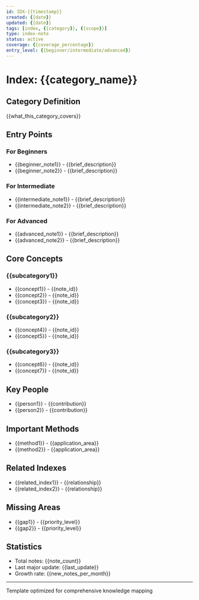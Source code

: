 ```yaml
---
id: IDX-{{timestamp}}
created: {{date}}
updated: {{date}}
tags: [index, {{category}}, {{scope}}]
type: index-note
status: active
coverage: {{coverage_percentage}}
entry_level: {{beginner/intermediate/advanced}}
---
```


# Index: {{category_name}}

## Category Definition
{{what_this_category_covers}}

## Entry Points
### For Beginners
- {{beginner_note1}} - {{brief_description}}
- {{beginner_note2}} - {{brief_description}}

### For Intermediate
- {{intermediate_note1}} - {{brief_description}}
- {{intermediate_note2}} - {{brief_description}}

### For Advanced
- {{advanced_note1}} - {{brief_description}}
- {{advanced_note2}} - {{brief_description}}

## Core Concepts
### {{subcategory1}}
- {{concept1}} - {{note_id}}
- {{concept2}} - {{note_id}}
- {{concept3}} - {{note_id}}

### {{subcategory2}}
- {{concept4}} - {{note_id}}
- {{concept5}} - {{note_id}}

### {{subcategory3}}
- {{concept6}} - {{note_id}}
- {{concept7}} - {{note_id}}

## Key People
- {{person1}} - {{contribution}}
- {{person2}} - {{contribution}}

## Important Methods
- {{method1}} - {{application_area}}
- {{method2}} - {{application_area}}

## Related Indexes
- {{related_index1}} - {{relationship}}
- {{related_index2}} - {{relationship}}

## Missing Areas
- {{gap1}} - {{priority_level}}
- {{gap2}} - {{priority_level}}

## Statistics
- Total notes: {{note_count}}
- Last major update: {{last_update}}
- Growth rate: {{new_notes_per_month}}

---
Template optimized for comprehensive knowledge mapping
